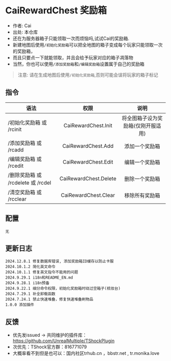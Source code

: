 # CaiRewardChest 奖励箱

- 作者: Cai
- 出处: 本仓库
- 还在为服务器箱子只能领取一次而烦恼吗,试试Cai的奖励箱.
- 新建地图后使用`/初始化奖励箱`可以把全地图的箱子变成每个玩家只能领取一次的奖励箱，
- 而且只要点一下就能领取，并且会给予玩家对应的箱子凋落物
- 当然，你也可以使用`/添加奖励箱`和`/编辑奖励箱`设置属于自己的奖励箱

> 注意: 请在生成地图后使用`/初始化奖励箱`,否则可能会误将玩家的箱子标记

## 指令

| 语法                          |          权限           |         说明         |
|-----------------------------|:---------------------:|:------------------:|
| /初始化奖励箱 或 /rcinit           |  CaiRewardChest.Init  | 将全图箱子设为奖励箱(仅刚开服适用) |
| /添加奖励箱 或 /rcadd             |  CaiRewardChest.Add   |      添加一个奖励箱       |
| /编辑奖励箱 或 /rcedit            |  CaiRewardChest.Edit  |      编辑一个奖励箱       |
| /删除奖励箱 或 /rcdelete 或 /rcdel | CaiRewardChest.Delete |      删除一个奖励箱       |
| /清空奖励箱 或 /rcclear           | CaiRewardChest.Clear  |      移除所有奖励箱       |

## 配置

```json5
无
```
## 更新日志

```
2024.12.8.1 修复数据库错误, 添加奖励箱ID缓存以防止卡服
2024.10.1.2 简化英文命令
2024.10.1.1 修复英文指令不能用的问题
2024.9.29.1 i18n和README_EN.md
2024.9.28.1 i18n预备
2024.9.22.1 细分命令权限，初始化奖励箱时绕过空箱子(梳妆台)
2024.7.29.1 补全卸载函数
2024.7.24.1 禁止快速堆叠，修复快速堆叠刷物品
1.0.0 添加插件

```

## 反馈

- 优先发issued -> 共同维护的插件库：https://github.com/UnrealMultiple/TShockPlugin
- 次优先：TShock官方群：816771079
- 大概率看不到但是也可以：国内社区trhub.cn ，bbstr.net , tr.monika.love
